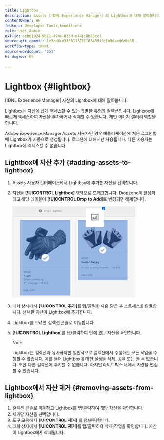 ```yaml
---
title: Lightbox
description: Assets [!DNL Experience Manager] 의 Lightbox에 대해 알아봅니다.
contentOwner: AG
feature: Developer Tools,Renditions
role: User,Admin
exl-id: acb61924-9b71-474a-833d-e441c0b83cc7
source-git-commit: 1e3cd6ce3138113721183439f7cfb9daed6e0e58
workflow-type: tm+mt
source-wordcount: '251'
ht-degree: 0%

---
```


# Lightbox {#lightbox}

[!DNL Experience Manager] 자산의 Lightbox에 대해 알아봅니다.

Lightbox는 자산에 쉽게 액세스할 수 있는 특별한 유형의 컬렉션입니다. Lightbox에 빠르게 액세스하여 자산을 추가하거나 삭제할 수 있습니다. 개인 이미지 갤러리 역할을 합니다.

Adobe Experience Manager Assets 사용자인 경우 애플리케이션에 처음 로그인할 때 Lightbox가 자동으로 생성됩니다. 로그인에 대해서만 사용됩니다. 다른 사용자는 Lightbox에 액세스할 수 없습니다.

## Lightbox에 자산 추가 {#adding-assets-to-lightbox}

1. Assets 사용자 인터페이스에서 Lightbox에 추가할 자산을 선택합니다.
1. 자산을 **[!UICONTROL Lightbox]** 영역으로 드래그합니다. Dropzone이 활성화되고 해당 레이블이 **[!UICONTROL Drop to Add]**&#x200B;로 변경되면 해제합니다.

   ![add_to_lightbox](assets/add_to_lightbox.png)

1. 대화 상자에서 **[!UICONTROL 추가]**&#x200B;를 탭/클릭한 다음 닫은 후 프로세스를 완료합니다. 선택한 자산이 Lightbox에 추가됩니다.
1. Lightbox를 보려면 컬렉션 콘솔로 이동합니다.
1. **[!UICONTROL Lightbox]**&#x200B;를 탭/클릭하여 안에 있는 자산을 확인합니다.

   >[!NOTE]
   >
   >Lightbox는 컬렉션과 유사하지만 일반적으로 컬렉션에서 수행하는 모든 작업을 수행할 수 없습니다. 예를 들어 Lightbox에 대한 설정을 삭제, 공유 또는 볼 수 없습니다. 또한 다른 컬렉션에 추가할 수 없습니다. 하지만 라이트박스 내에서 자산을 편집할 수 있습니다.

## Lightbox에서 자산 제거 {#removing-assets-from-lightbox}

1. 컬렉션 콘솔로 이동하고 Lightbox를 탭/클릭하여 해당 자산을 확인합니다.
1. 제거할 자산을 선택합니다.
1. 도구 모음에서 **[!UICONTROL 제거]** 를 탭/클릭합니다.
1. 대화 상자에서 **[!UICONTROL 제거]**&#x200B;를 탭/클릭하여 삭제 작업을 확인합니다. 자산이 Lightbox에서 삭제됩니다.
